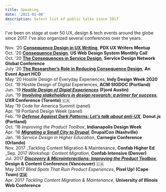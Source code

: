 ```yaml
---
title: Speaking
date: '2021-01-08'
description: Select list of public talks since 2017
---
```


I've been on stage at over 50 UX, design & tech events around the globe since 2017. I've also organized several conferences over the years.

Nov. ‘20 [**Consequence Design in UX Writing**](https://www.meetup.com/portland-ux-writers-community/events/274434437/), **PDX UX Writers Meetup**  
Oct. ‘20 [**Consequence Design**](https://youtu.be/Aw5ovySXf6o?t=1430), **US Web Design System Monthly Call**  
Oct. ‘20 [**The Consequences in Service Design**](https://www.servicedesignglobalconference.com/website/1326/sdgc20/#SDGC20%20Speakers), **Service Design Network Global Conference**  
July ‘20 [**The Researcher’s Role in Reducing Consequence Design**](https://aneventapart.com/event/online-0720#s24059), **An Event Apart HCD**  
May ‘20 Hostile Design of Everyday Experiences, **Indy Design Week 2020**  
Oct. ‘19 Hostile Design of Digital Experiences, **ACM SIGDOC (Portland)**  
Jun. ‘19 [**_Hostile Design of Digial Experiences_**](https://speakerdex.co/ronbronson/hostile-design-of-digital-experiences-f6054e73) **(Fjord Austin)**  
Jun. ‘19 [**_Involving stakeholders in design research: a primer for success_**](http://uxrconference.com/ron-bronson.html), **UXR Conference (Toronto)** 🇨🇦  
May ‘19 Code for America Summit (panel)  
Apr. ‘19 Portland Design Week (panel)  
Feb. ‘19 [**_Defense Against Dark Patterns: Let’s talk about anti-UX_**](https://youtu.be/3nLretWklAo), **Donut.js (Portland)**  
Oct. ‘18 _Improving the Product Toolbox_, **Indianapolis Design Week**  
Apr. ‘18 [**_Migrating a Small City to Drupal_**](https://www.youtube.com/watch?v=REUJCWpFOcI), **DrupalCon (Nashville)**  
Jan. ‘18 _Service Design in Higher Education_, **Carnegie Conference (Orlando)**  
Nov. 2017 _Tackling Content Migration & Maintenance, **Confab Higher Ed**  
_Sep. 2017 _Workshop: Content Migration_, **Confab Intensive (Denver)**  
Jul. 2017 [**_Discovery & Microinteractions: Improving the Product Toolbox_**](https://vimeo.com/228911684), **Design & Content Conference (Vancouver)** 🇨🇦  
May 2017 _Blind Spots That Ruin Product Experiences_, **Pixel Up! (Cape Town) 🇿🇦**  
Apr. 2017 _Tackling Content Migration & Maintenance_, **University of Illinois Web Conference**